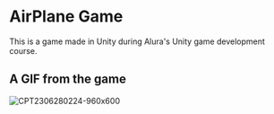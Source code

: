 # AirPlane Game

This is a game made in Unity during Alura's Unity game development course.

## A GIF from the game

![CPT2306280224-960x600](https://github.com/GabrielGoldani/AirPlaneGame/assets/100892861/e90589d0-cdf2-44b1-9061-d9887567bb2a)
